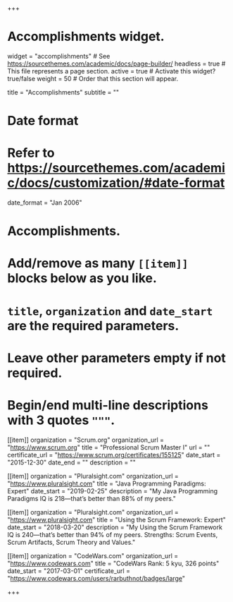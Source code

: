 +++
# Accomplishments widget.
widget = "accomplishments"  # See https://sourcethemes.com/academic/docs/page-builder/
headless = true  # This file represents a page section.
active = true  # Activate this widget? true/false
weight = 50  # Order that this section will appear.

title = "Accomplish&shy;ments"
subtitle = ""

# Date format
#   Refer to https://sourcethemes.com/academic/docs/customization/#date-format
date_format = "Jan 2006"

# Accomplishments.
#   Add/remove as many `[[item]]` blocks below as you like.
#   `title`, `organization` and `date_start` are the required parameters.
#   Leave other parameters empty if not required.
#   Begin/end multi-line descriptions with 3 quotes `"""`.

[[item]]
  organization = "Scrum.org"
  organization_url = "https://www.scrum.org"
  title = "Professional Scrum Master I"
  url = ""
  certificate_url = "https://www.scrum.org/certificates/155125"
  date_start = "2015-12-30"
  date_end = ""
  description = ""

[[item]]
  organization = "Pluralsight.com"
  organization_url = "https://www.pluralsight.com"
  title = "Java Programming Paradigms: Expert"
  date_start = "2019-02-25"
  description = "My Java Programming Paradigms IQ is 218—that’s better than 88% of my peers."

[[item]]
  organization = "Pluralsight.com"
  organization_url = "https://www.pluralsight.com"
  title = "Using the Scrum Framework: Expert"
  date_start = "2018-03-20"
  description = "My Using the Scrum Framework IQ is 240—that’s better than 94% of my peers. Strengths: Scrum Events, Scrum Artifacts, Scrum Theory and Values."

[[item]]
  organization = "CodeWars.com"
  organization_url = "https://www.codewars.com"
  title = "CodeWars Rank: 5 kyu, 326 points"
  date_start = "2017-03-01"
  certificate_url = "https://www.codewars.com/users/rarbuthnot/badges/large"

+++
